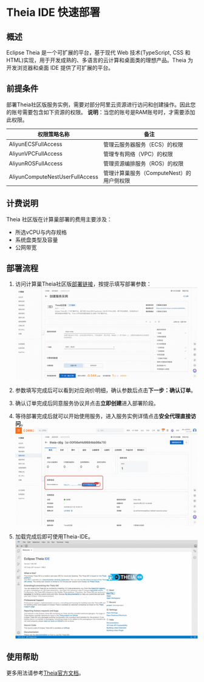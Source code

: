 # Theia IDE 快速部署

## 概述

Eclipse Theia 是一个可扩展的平台，基于现代 Web 技术(TypeScript, CSS 和 HTML)实现，用于开发成熟的、多语言的云计算和桌面类的理想产品。Theia
为开发浏览器和桌面 IDE 提供了可扩展的平台。

## 前提条件

部署Theia社区版服务实例，需要对部分阿里云资源进行访问和创建操作。因此您的账号需要包含如下资源的权限。
**说明**：当您的账号是RAM账号时，才需要添加此权限。

| 权限策略名称                          | 备注                         |
|---------------------------------|----------------------------|
| AliyunECSFullAccess             | 管理云服务器服务（ECS）的权限           |
| AliyunVPCFullAccess             | 管理专有网络（VPC）的权限             |
| AliyunROSFullAccess             | 管理资源编排服务（ROS）的权限           |
| AliyunComputeNestUserFullAccess | 管理计算巢服务（ComputeNest）的用户侧权限 |

## 计费说明

Theia 社区版在计算巢部署的费用主要涉及：

- 所选vCPU与内存规格
- 系统盘类型及容量
- 公网带宽

## 部署流程

1. 访问计算巢Theia社区版[部署链接](https://computenest.console.aliyun.com/service/instance/create/cn-hangzhou?type=user&ServiceName=Theia%E7%A4%BE%E5%8C%BA%E7%89%88)，按提示填写部署参数：
   ![image.png](1.jpg)

2. 参数填写完成后可以看到对应询价明细，确认参数后点击**下一步：确认订单**。

3. 确认订单完成后同意服务协议并点击**立即创建**进入部署阶段。

4. 等待部署完成后就可以开始使用服务，进入服务实例详情点击**安全代理直接访问**。
   ![image.png](2.jpg)

5. 加载完成后即可使用Theia-IDE。
   ![image.png](3.jpg)

## 使用帮助
更多用法请参考[Theia官方文档](https://theia-ide.org/docs/)。